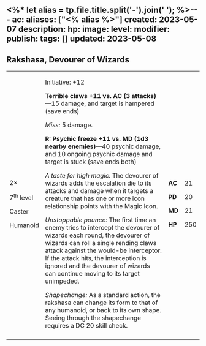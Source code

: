 <%* let alias = tp.file.title.split('-').join(' '); %>---
ac: 
aliases: ["<% alias %>"]
created: 2023-05-07
description: 
hp: 
image: 
level: 
modifier: 
publish: 
tags: []
updated: 2023-05-08
---

## Rakshasa, Devourer of Wizards

<table>
<colgroup>
<col style="width: 16%" />
<col style="width: 71%" />
<col style="width: 5%" />
<col style="width: 6%" />
</colgroup>
<tbody>
<tr class="odd">
<td><p>2×</p>
<p>7<sup>th</sup> level</p>
<p>Caster</p>
<p>Humanoid</p></td>
<td><p>Initiative: +12</p>
<p><strong>Terrible claws +11 vs. AC (3 attacks)</strong>—15 damage, and
target is hampered (save ends)</p>
<p><em>Miss:</em> 5 damage.</p>
<p><strong>R: Psychic freeze +11 vs. MD (1d3 nearby enemies)</strong>—40
psychic damage, and 10 ongoing psychic damage and target is stuck (save
ends both)</p>
<p><em>A taste for high magic:</em> The devourer of wizards adds the
escalation die to its attacks and damage when it targets a creature that
has one or more icon relationship points with the Magic Icon.</p>
<p><em>Unstoppable pounce:</em> The first time an enemy tries to
intercept the devourer of wizards each round, the devourer of wizards
can roll a single rending claws attack against the would-be interceptor.
If the attack hits, the interception is ignored and the devourer of
wizards can continue moving to its target unimpeded.</p>
<p><em>Shapechange:</em> As a standard action, the rakshasa can change
its form to that of any humanoid, or back to its own shape. Seeing
through the shapechange requires a DC 20 skill check.</p></td>
<td><p><strong>AC</strong></p>
<p><strong>PD</strong></p>
<p><strong>MD</strong></p>
<p><strong>HP</strong></p></td>
<td><p>21</p>
<p>20</p>
<p>21</p>
<p>250</p></td>
</tr>
<tr class="even">
<td></td>
<td></td>
<td></td>
<td></td>
</tr>
</tbody>
</table>
